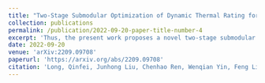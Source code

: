```yaml
---
title: "Two-Stage Submodular Optimization of Dynamic Thermal Rating for Risk Mitigation Considering Placement and Operation Schedule"
collection: publications
permalink: /publication/2022-09-20-paper-title-number-4
excerpt: 'Thus, the present work proposes a novel two-stage submodular optimization (TSSO) of DTR for risk mitigation considering placement and operation schedule.'
date: 2022-09-20
venue: 'arXiv:2209.09708'
paperurl: 'https://arxiv.org/abs/2209.09708'
citation: 'Long, Qinfei, Junhong Liu, Chenhao Ren, Wenqian Yin, Feng Liu, and Yunhe Hou. "Two-Stage Submodular Optimization of Dynamic Thermal Rating for Risk Mitigation Considering Placement and Operation Schedule." arXiv preprint arXiv:2209.09708 (2022).'
---
```

